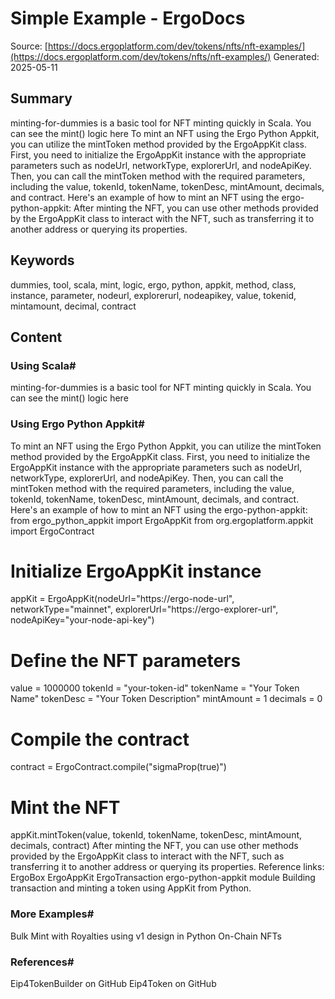 # Simple Example - ErgoDocs
Source: [https://docs.ergoplatform.com/dev/tokens/nfts/nft-examples/](https://docs.ergoplatform.com/dev/tokens/nfts/nft-examples/)
Generated: 2025-05-11

## Summary
minting-for-dummies is a basic tool for NFT minting quickly in Scala. You can see the mint() logic here To mint an NFT using the Ergo Python Appkit, you can utilize the mintToken method provided by the ErgoAppKit class. First, you need to initialize the ErgoAppKit instance with the appropriate parameters such as nodeUrl, networkType, explorerUrl, and nodeApiKey. Then, you can call the mintToken method with the required parameters, including the value, tokenId, tokenName, tokenDesc, mintAmount, decimals, and contract. Here's an example of how to mint an NFT using the ergo-python-appkit: After minting the NFT, you can use other methods provided by the ErgoAppKit class to interact with the NFT, such as transferring it to another address or querying its properties.

## Keywords
dummies, tool, scala, mint, logic, ergo, python, appkit, method, class, instance, parameter, nodeurl, explorerurl, nodeapikey, value, tokenid, mintamount, decimal, contract

## Content
### Using Scala#
minting-for-dummies is a basic tool for NFT minting quickly in Scala.
You can see the mint() logic here

### Using Ergo Python Appkit#
To mint an NFT using the Ergo Python Appkit, you can utilize the mintToken method provided by the ErgoAppKit class. First, you need to initialize the ErgoAppKit instance with the appropriate parameters such as nodeUrl, networkType, explorerUrl, and nodeApiKey. Then, you can call the mintToken method with the required parameters, including the value, tokenId, tokenName, tokenDesc, mintAmount, decimals, and contract.
Here's an example of how to mint an NFT using the ergo-python-appkit:
from ergo_python_appkit import ErgoAppKit
from org.ergoplatform.appkit import ErgoContract

# Initialize ErgoAppKit instance
appKit = ErgoAppKit(nodeUrl="https://ergo-node-url", networkType="mainnet", explorerUrl="https://ergo-explorer-url", nodeApiKey="your-node-api-key")

# Define the NFT parameters
value = 1000000
tokenId = "your-token-id"
tokenName = "Your Token Name"
tokenDesc = "Your Token Description"
mintAmount = 1
decimals = 0

# Compile the contract
contract = ErgoContract.compile("sigmaProp(true)")

# Mint the NFT
appKit.mintToken(value, tokenId, tokenName, tokenDesc, mintAmount, decimals, contract)
After minting the NFT, you can use other methods provided by the ErgoAppKit class to interact with the NFT, such as transferring it to another address or querying its properties.
Reference links:
ErgoBox
ErgoAppKit
ErgoTransaction
ergo-python-appkit module
Building transaction and minting a token using AppKit from Python.

### More Examples#
Bulk Mint with Royalties using v1 design in Python
On-Chain NFTs

### References#
Eip4TokenBuilder on GitHub
Eip4Token on GitHub
